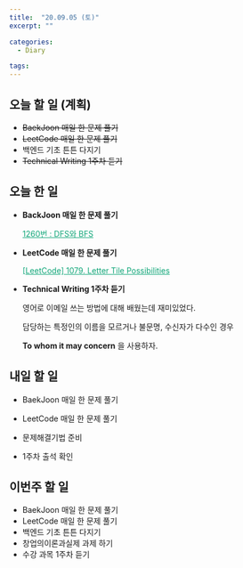 ```yaml
---
title:  "20.09.05 (토)"
excerpt: ""

categories:
  - Diary

tags:
---
```


## 오늘 할 일 (계획)

- ~~BaekJoon 매일 한 문제 풀기~~
- ~~LeetCode 매일 한 문제 풀기~~
- 백엔드 기초 튼튼 다지기
- ~~Technical Writing 1주차 듣기~~

## 오늘 한 일

- **BackJoon 매일 한 문제 풀기**

  <a href="https://nam-ki-bok.github.io/baekjoon/Baek_DFSBFS/" style="color:#0FA678">1260번 : DFS와 BFS</a>

- **LeetCode 매일 한 문제 풀기**

  <a href="https://nam-ki-bok.github.io/leetcode/Leet_Tile/" style="color:#0FA678">[LeetCode] 1079. Letter Tile Possibilities</a>

- **Technical Writing 1주차 듣기**

  영어로 이메일 쓰는 방법에 대해 배웠는데 재미있었다.
  
  담당하는 특정인의 이름을 모르거나 불문명, 수신자가 다수인 경우
  
  **To whom it may concern** 을 사용하자.

## 내일 할 일

- BaekJoon 매일 한 문제 풀기

- LeetCode 매일 한 문제 풀기
- 문제해결기법 준비
- 1주차 출석 확인

## 이번주 할 일

- BaekJoon 매일 한 문제 풀기
- LeetCode 매일 한 문제 풀기
- 백엔드 기초 튼튼 다지기
- 창업의이론과실제 과제 하기
- 수강 과목 1주차 듣기
